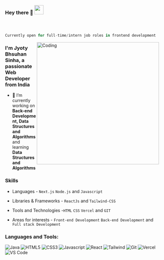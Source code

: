 

### Hey there 👋 <img src="https://raw.githubusercontent.com/aemmadi/aemmadi/master/wave.gif" width="30px">



```javascript



Currently open for full-time/intern job roles in frontend development

```

<img align="right" alt="Coding" width="400" src="https://www.lambdatest.com/resources/images/news24.gif">

<h3>I'm Jyoty Bhsuhan Sinha, a passionate Web Developer from India</h3>


- 🔭 I’m currently working on **Back-end Development, Data Structures and Algorithms** and learning **Data Structures and Algorithms**

### Skills

- Languages - `Next.js` `Node.js` and `Javascript`

- Libraries & Frameworks -  `ReactJs` and `Tailwind-CSS`

- Tools and Technologies -`HTML` `CSS` `Vercel` and `GIT`

- Areas for interests - `Front-end Development` `Back-end Development` and `Full stack Development`

<h3 align="left">Languages and Tools:</h3>

<p>

 <img alt="Java" src="https://img.shields.io/badge/C++-%23ED8B00.svg?style=for-the-badge&logo=&logoColor=white"/>

 <img alt="HTML5" src="https://img.shields.io/badge/html5-%23E34F26.svg?style=for-the-badge&logo=html5&logoColor=white" />

 <img alt="CSS3" src="https://img.shields.io/badge/css3-%231572B6.svg?style=for-the-badge&logo=css3&logoColor=white" />

 <img alt="Javascript" src="https://img.shields.io/badge/javascript-%23323330.svg?style=for-the-badge&logo=javascript&logoColor=%23F7DF1E"/>

 <img alt="React" src="https://img.shields.io/badge/react-%2320232a.svg?style=for-the-badge&logo=react&logoColor=%2361DAFB"/>

 <img alt="Tailwind" src="https://img.shields.io/badge/Tailwind_CSS-38B2AC?style=for-the-badge&logo=tailwind-css&logoColor=white"/>

 <img alt="Git" src="https://img.shields.io/badge/git-%23F05033.svg?style=for-the-badge&logo=git&logoColor=white"/>

 <img alt="Vercel" src="https://img.shields.io/badge/vercel-%23000000.svg?style=for-the-badge&logo=vercel&logoColor=white"/>

 <img alt="VS Code" src="https://img.shields.io/badge/Visual%20Studio%20Code-0078d7.svg?style=for-the-badge&logo=visual-studio-code&logoColor=white"/>

</p> 


